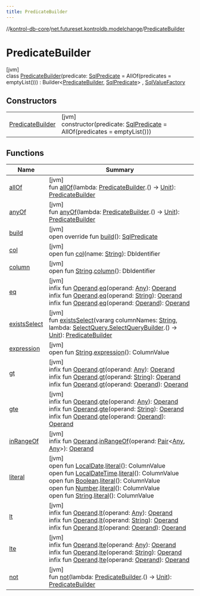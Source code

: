 ```yaml
---
title: PredicateBuilder
---
```

//[kontrol-db-core](../../../index.html)/[net.futureset.kontroldb.modelchange](../index.html)/[PredicateBuilder](index.html)



# PredicateBuilder



[jvm]\
class [PredicateBuilder](index.html)(predicate: [SqlPredicate](../-sql-predicate/index.html) = AllOf(predicates = emptyList())) : Builder&lt;[PredicateBuilder](index.html), [SqlPredicate](../-sql-predicate/index.html)&gt; , [SqlValueFactory](../-sql-value-factory/index.html)



## Constructors


| | |
|---|---|
| [PredicateBuilder](-predicate-builder.html) | [jvm]<br>constructor(predicate: [SqlPredicate](../-sql-predicate/index.html) = AllOf(predicates = emptyList())) |


## Functions


| Name | Summary |
|---|---|
| [allOf](all-of.html) | [jvm]<br>fun [allOf](all-of.html)(lambda: [PredicateBuilder](index.html).() -&gt; [Unit](https://kotlinlang.org/api/latest/jvm/stdlib/kotlin/-unit/index.html)): [PredicateBuilder](index.html) |
| [anyOf](any-of.html) | [jvm]<br>fun [anyOf](any-of.html)(lambda: [PredicateBuilder](index.html).() -&gt; [Unit](https://kotlinlang.org/api/latest/jvm/stdlib/kotlin/-unit/index.html)): [PredicateBuilder](index.html) |
| [build](build.html) | [jvm]<br>open override fun [build](build.html)(): [SqlPredicate](../-sql-predicate/index.html) |
| [col](../-sql-value-factory/col.html) | [jvm]<br>open fun [col](../-sql-value-factory/col.html)(name: [String](https://kotlinlang.org/api/latest/jvm/stdlib/kotlin/-string/index.html)): DbIdentifier |
| [column](../-sql-value-factory/column.html) | [jvm]<br>open fun [String](https://kotlinlang.org/api/latest/jvm/stdlib/kotlin/-string/index.html).[column](../-sql-value-factory/column.html)(): DbIdentifier |
| [eq](eq.html) | [jvm]<br>infix fun [Operand](../-operand/index.html).[eq](eq.html)(operand: [Any](https://kotlinlang.org/api/latest/jvm/stdlib/kotlin/-any/index.html)): [Operand](../-operand/index.html)<br>infix fun [Operand](../-operand/index.html).[eq](eq.html)(operand: [String](https://kotlinlang.org/api/latest/jvm/stdlib/kotlin/-string/index.html)): [Operand](../-operand/index.html)<br>infix fun [Operand](../-operand/index.html).[eq](eq.html)(operand: [Operand](../-operand/index.html)): [Operand](../-operand/index.html) |
| [existsSelect](exists-select.html) | [jvm]<br>fun [existsSelect](exists-select.html)(vararg columnNames: [String](https://kotlinlang.org/api/latest/jvm/stdlib/kotlin/-string/index.html), lambda: [SelectQuery.SelectQueryBuilder](../-select-query/-select-query-builder/index.html).() -&gt; [Unit](https://kotlinlang.org/api/latest/jvm/stdlib/kotlin/-unit/index.html)): [PredicateBuilder](index.html) |
| [expression](../-sql-value-factory/expression.html) | [jvm]<br>open fun [String](https://kotlinlang.org/api/latest/jvm/stdlib/kotlin/-string/index.html).[expression](../-sql-value-factory/expression.html)(): ColumnValue |
| [gt](gt.html) | [jvm]<br>infix fun [Operand](../-operand/index.html).[gt](gt.html)(operand: [Any](https://kotlinlang.org/api/latest/jvm/stdlib/kotlin/-any/index.html)): [Operand](../-operand/index.html)<br>infix fun [Operand](../-operand/index.html).[gt](gt.html)(operand: [String](https://kotlinlang.org/api/latest/jvm/stdlib/kotlin/-string/index.html)): [Operand](../-operand/index.html)<br>infix fun [Operand](../-operand/index.html).[gt](gt.html)(operand: [Operand](../-operand/index.html)): [Operand](../-operand/index.html) |
| [gte](gte.html) | [jvm]<br>infix fun [Operand](../-operand/index.html).[gte](gte.html)(operand: [Any](https://kotlinlang.org/api/latest/jvm/stdlib/kotlin/-any/index.html)): [Operand](../-operand/index.html)<br>infix fun [Operand](../-operand/index.html).[gte](gte.html)(operand: [String](https://kotlinlang.org/api/latest/jvm/stdlib/kotlin/-string/index.html)): [Operand](../-operand/index.html)<br>infix fun [Operand](../-operand/index.html).[gte](gte.html)(operand: [Operand](../-operand/index.html)): [Operand](../-operand/index.html) |
| [inRangeOf](in-range-of.html) | [jvm]<br>infix fun [Operand](../-operand/index.html).[inRangeOf](in-range-of.html)(operand: [Pair](https://kotlinlang.org/api/latest/jvm/stdlib/kotlin/-pair/index.html)&lt;[Any](https://kotlinlang.org/api/latest/jvm/stdlib/kotlin/-any/index.html), [Any](https://kotlinlang.org/api/latest/jvm/stdlib/kotlin/-any/index.html)&gt;): [Operand](../-operand/index.html) |
| [literal](../-sql-value-factory/literal.html) | [jvm]<br>open fun [LocalDate](https://docs.oracle.com/javase/8/docs/api/java/time/LocalDate.html).[literal](../-sql-value-factory/literal.html)(): ColumnValue<br>open fun [LocalDateTime](https://docs.oracle.com/javase/8/docs/api/java/time/LocalDateTime.html).[literal](../-sql-value-factory/literal.html)(): ColumnValue<br>open fun [Boolean](https://kotlinlang.org/api/latest/jvm/stdlib/kotlin/-boolean/index.html).[literal](../-sql-value-factory/literal.html)(): ColumnValue<br>open fun [Number](https://kotlinlang.org/api/latest/jvm/stdlib/kotlin/-number/index.html).[literal](../-sql-value-factory/literal.html)(): ColumnValue<br>open fun [String](https://kotlinlang.org/api/latest/jvm/stdlib/kotlin/-string/index.html).[literal](../-sql-value-factory/literal.html)(): ColumnValue |
| [lt](lt.html) | [jvm]<br>infix fun [Operand](../-operand/index.html).[lt](lt.html)(operand: [Any](https://kotlinlang.org/api/latest/jvm/stdlib/kotlin/-any/index.html)): [Operand](../-operand/index.html)<br>infix fun [Operand](../-operand/index.html).[lt](lt.html)(operand: [String](https://kotlinlang.org/api/latest/jvm/stdlib/kotlin/-string/index.html)): [Operand](../-operand/index.html)<br>infix fun [Operand](../-operand/index.html).[lt](lt.html)(operand: [Operand](../-operand/index.html)): [Operand](../-operand/index.html) |
| [lte](lte.html) | [jvm]<br>infix fun [Operand](../-operand/index.html).[lte](lte.html)(operand: [Any](https://kotlinlang.org/api/latest/jvm/stdlib/kotlin/-any/index.html)): [Operand](../-operand/index.html)<br>infix fun [Operand](../-operand/index.html).[lte](lte.html)(operand: [String](https://kotlinlang.org/api/latest/jvm/stdlib/kotlin/-string/index.html)): [Operand](../-operand/index.html)<br>infix fun [Operand](../-operand/index.html).[lte](lte.html)(operand: [Operand](../-operand/index.html)): [Operand](../-operand/index.html) |
| [not](not.html) | [jvm]<br>fun [not](not.html)(lambda: [PredicateBuilder](index.html).() -&gt; [Unit](https://kotlinlang.org/api/latest/jvm/stdlib/kotlin/-unit/index.html)): [PredicateBuilder](index.html) |

